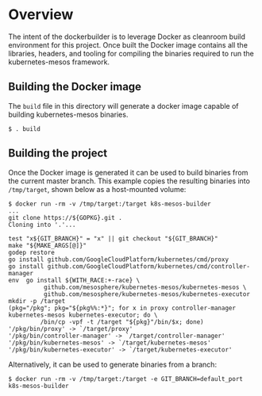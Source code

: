 # Overview

The intent of the dockerbuilder is to leverage Docker as cleanroom build environment for this project.
Once built the Docker image contains all the libraries, headers, and tooling for compiling the binaries required to run the kubernetes-mesos framework.

## Building the Docker image

The `build` file in this directory will generate a docker image capable of building kubernetes-mesos binaries.
```shell
$ . build
```

## Building the project

Once the Docker image is generated it can be used to build binaries from the current master branch.
This example copies the resulting binaries into `/tmp/target`, shown below as a host-mounted volume:

```shell
$ docker run -rm -v /tmp/target:/target k8s-mesos-builder
...
git clone https://${GOPKG}.git .
Cloning into '.'...

test "x${GIT_BRANCH}" = "x" || git checkout "${GIT_BRANCH}"
make "${MAKE_ARGS[@]}"
godep restore
go install github.com/GoogleCloudPlatform/kubernetes/cmd/proxy
go install github.com/GoogleCloudPlatform/kubernetes/cmd/controller-manager
env  go install ${WITH_RACE:+-race} \
          github.com/mesosphere/kubernetes-mesos/kubernetes-mesos \
          github.com/mesosphere/kubernetes-mesos/kubernetes-executor
mkdir -p /target
(pkg="/pkg"; pkg="${pkg%%:*}"; for x in proxy controller-manager kubernetes-mesos kubernetes-executor; do \
         /bin/cp -vpf -t /target "${pkg}"/bin/$x; done)
'/pkg/bin/proxy' -> `/target/proxy'
'/pkg/bin/controller-manager' -> `/target/controller-manager'
'/pkg/bin/kubernetes-mesos' -> `/target/kubernetes-mesos'
'/pkg/bin/kubernetes-executor' -> `/target/kubernetes-executor'
```

Alternatively, it can be used to generate binaries from a branch:
```shell
$ docker run -rm -v /tmp/target:/target -e GIT_BRANCH=default_port k8s-mesos-builder
```
